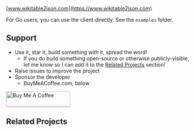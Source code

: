 [www.wikitable2json.com](https://www.wikitable2json.com)

For Go users, you can use the client directly. See the `examples` folder.

## Support

* Use it, star it, build something with it, spread the word!
  - If you do build something open-source or otherwise publicly-visible, let me know so I can add it to the [Related Projects](##related-projects) section!
* Raise issues to improve the project
* Sponsor the developer
  - BuyMeACoffee.com, below

<a href="https://www.buymeacoffee.com/atye" target="_blank"><img src="https://www.buymeacoffee.com/assets/img/custom_images/orange_img.png" alt="Buy Me A Coffee" style="height: 41px !important;width: 174px !important;box-shadow: 0px 3px 2px 0px rgba(190, 190, 190, 0.5) !important;-webkit-box-shadow: 0px 3px 2px 0px rgba(190, 190, 190, 0.5) !important;" ></a>

## Related Projects
